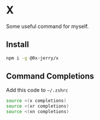 # X

Some useful command for myself.

## Install

```sh
npm i -g @0x-jerry/x
```

## Command Completions

Add this code to `~/.zshrc`

```zsh
source <(x completions)
source <(xr completions)
source <(xn completions)
```
